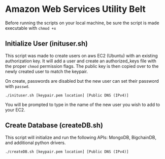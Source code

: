 Amazon Web Services Utility Belt
================================

Before running the scripts on your local machine, be sure the script is made 
executable with ``chmod +x``

Initialize User (inituser.sh)
-----------------------------
This script was made to create users on aws EC2 (Ubuntu) with an existing authorization 
key. It will add a user and create an authorized_keys file with the proper ``chmod`` 
permission flags. The public key is then copied over to the newly created user to match the keypair.

On create, passwords are disabled but the new user can set their password with ``passwd``.

``./inituser.sh [keypair.pem location] [Public DNS (IPv4)]``

You will be prompted to type in the name of the new user you wish to add to your EC2.

Create Database (createDB.sh)
-----------------------------
This script will initialize and run the following APIs: MongoDB, BigchainDB, and additional python drivers.

``./createDB.sh [keypair.pem location] [Public DNS (IPv4)]``
